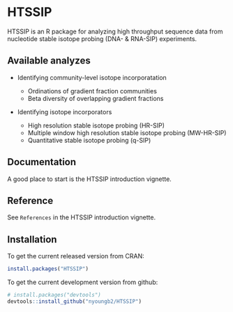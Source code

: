 HTSSIP
======
HTSSIP is an R package for analyzing high throughput 
sequence data from nucleotide stable isotope probing 
(DNA- & RNA-SIP) experiments. 

## Available analyzes 

* Identifying community-level isotope incorporatation
  * Ordinations of gradient fraction communities
  * Beta diversity of overlapping gradient fractions

* Identifying isotope incorporators
  * High resolution stable isotope probing (HR-SIP)
  * Multiple window high resolution stable isotope probing (MW-HR-SIP)
  * Quantitative stable isotope probing (q-SIP)


## Documentation

A good place to start is the HTSSIP introduction vignette. 


## Reference 

See `References` in the HTSSIP introduction vignette.

## Installation

To get the current released version from CRAN:

```R
install.packages("HTSSIP")
```

To get the current development version from github:

```R
# install.packages("devtools")
devtools::install_github("nyoungb2/HTSSIP")
```



